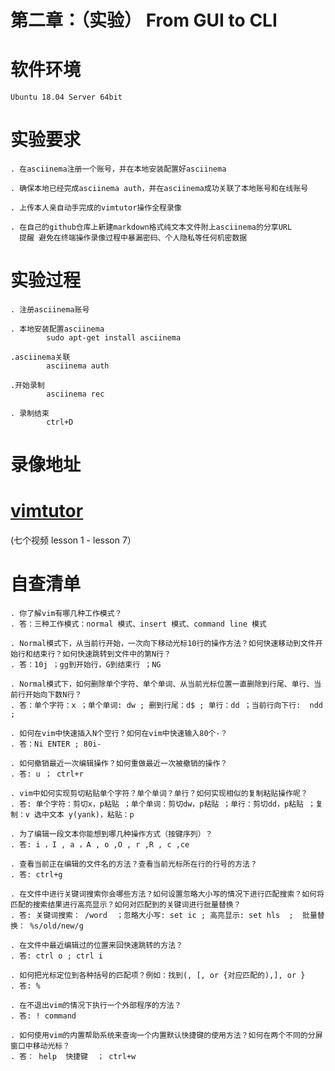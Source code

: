 # 第二章：（实验） From GUI to CLI

# 软件环境
    Ubuntu 18.04 Server 64bit

# 实验要求
    . 在asciinema注册一个账号，并在本地安装配置好asciinema

    . 确保本地已经完成asciinema auth，并在asciinema成功关联了本地账号和在线账号

    . 上传本人亲自动手完成的vimtutor操作全程录像

    . 在自己的github仓库上新建markdown格式纯文本文件附上asciinema的分享URL 
      提醒 避免在终端操作录像过程中暴漏密码、个人隐私等任何机密数据

# 实验过程

    . 注册asciinema账号

    . 本地安装配置asciinema
	        sudo apt-get install asciinema

    .asciinema关联
	        asciinema auth

    .开始录制
	        asciinema rec

    . 录制结束
	        ctrl+D

# 录像地址

# [vimtutor](https://asciinema.org/a/321042)

(七个视频 lesson 1 - lesson 7）


# 自查清单
    . 你了解vim有哪几种工作模式？
	. 答：三种工作模式：normal 模式、insert 模式、command line 模式

    . Normal模式下，从当前行开始，一次向下移动光标10行的操作方法？如何快速移动到文件开始行和结束行？如何快速跳转到文件中的第N行？
	. 答：10j ；gg到开始行，G到结束行 ；NG

    . Normal模式下，如何删除单个字符、单个单词、从当前光标位置一直删除到行尾、单行、当前行开始向下数N行？
	. 答：单个字符：x ；单个单词: dw ; 删到行尾：d$ ; 单行：dd ；当前行向下行:  ndd ;

    . 如何在vim中快速插入N个空行？如何在vim中快速输入80个-？
	. 答：Ni ENTER ; 80i-

    . 如何撤销最近一次编辑操作？如何重做最近一次被撤销的操作？
	. 答: u ； ctrl+r

    . vim中如何实现剪切粘贴单个字符？单个单词？单行？如何实现相似的复制粘贴操作呢？
	. 答: 单个字符：剪切x，p粘贴 ；单个单词：剪切dw，p粘贴 ；单行：剪切dd，p粘贴 ；复制：v 选中文本 y(yank)，粘贴：p

    . 为了编辑一段文本你能想到哪几种操作方式（按键序列）？
	. 答: i ，I , a ，A , o ,O , r ,R , c ,ce

    . 查看当前正在编辑的文件名的方法？查看当前光标所在行的行号的方法？
	. 答: ctrl+g 

    . 在文件中进行关键词搜索你会哪些方法？如何设置忽略大小写的情况下进行匹配搜索？如何将匹配的搜索结果进行高亮显示？如何对匹配到的关键词进行批量替换？
	. 答: 关键词搜索： /word  ；忽略大小写: set ic ; 高亮显示: set hls  ;  批量替换： %s/old/new/g

    . 在文件中最近编辑过的位置来回快速跳转的方法？
	. 答: ctrl o ; ctrl i

    . 如何把光标定位到各种括号的匹配项？例如：找到(, [, or {对应匹配的),], or }
	. 答: %

    . 在不退出vim的情况下执行一个外部程序的方法？
	. 答: ! command

    . 如何使用vim的内置帮助系统来查询一个内置默认快捷键的使用方法？如何在两个不同的分屏窗口中移动光标？
	. 答： help  快捷键  ； ctrl+w